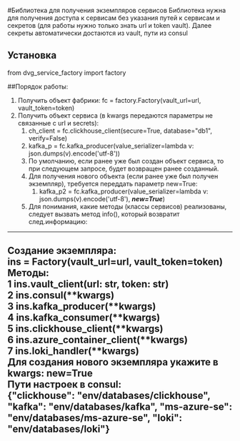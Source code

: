 #Библиотека для получения экземпляров сервисов
Библиотека нужна для получения доступа к сервисам без указания путей к сервисам и секретов 
(для работы нужно только знать url и token vault). Далее секреты автоматически достаются из vault, пути из consul
## Установка
from dvg_service_factory import factory

##Порядок работы:
1. Получить объект фабрики: fc = factory.Factory(vault_url=url, vault_token=token)
2. Получить объект сервиса (в kwargs передаются параметры не связанные с url и secrets):
   1. ch_client = fc.clickhouse_client(secure=True, database="db1", verify=False)
   2. kafka_p = fc.kafka_producer(value_serializer=lambda v: json.dumps(v).encode('utf-8'))
   3. По умолчанию, если ранее уже был создан объект сервиса, то при следующем запросе, будет возвращен ранее созданный.
   4. Для получения нового объекта (если ранее уже был получен экземпляр), требуется переддать параметр new=True: 
      1. kafka_p2 = fc.kafka_producer(value_serializer=lambda v: json.dumps(v).encode('utf-8'), ***new=True***)
   5. Для понимания, какие методы (классы сервисов) реализованы, следует вызвать метод info(), который возвратит след.информацию:
---------------------------------------------------------------------------------   
   Создание экземпляра:\
       ins = Factory(vault_url=url, vault_token=token)\
   Методы: \
      1 ins.vault_client(url: str, token: str)\
      2 ins.consul(**kwargs)\
      3 ins.kafka_producer(**kwargs)\
      4 ins.kafka_consumer(**kwargs)\
      5 ins.clickhouse_client(**kwargs)\
      6 ins.azure_container_client(**kwargs)\
      7 ins.loki_handler(**kwargs)\
   Для создания нового экземпляра укажите в kwargs: new=True\
   Пути настроек в consul:\
      {"clickhouse": "env/databases/clickhouse", "kafka": "env/databases/kafka", "ms-azure-se": "env/databases/ms-azure-se", "loki": "env/databases/loki"}
----------------------------------------------------------------------------------





